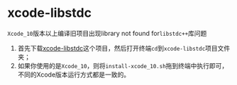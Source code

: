 # xcode-libstdc
`Xcode_10`版本以上编译旧项目出现library not found for`libstdc++`库问题

1. 首先下载[xcode-libstdc](https://github.com/macluobo/xcode-libstdc)这个项目，然后打开终端`cd`到`xcode-libstdc`项目文件夹；
2. 如果你使用的是`Xcode_10`，则将`install-xcode_10.sh`拖到终端中执行即可，不同的Xcode版本运行方式都是一致的。
